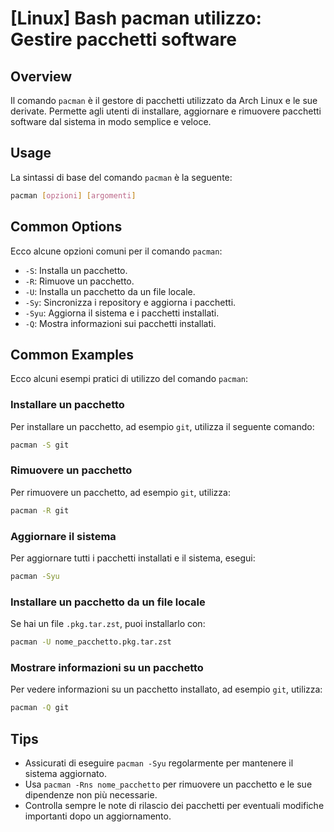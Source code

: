 # [Linux] Bash pacman utilizzo: Gestire pacchetti software

## Overview
Il comando `pacman` è il gestore di pacchetti utilizzato da Arch Linux e le sue derivate. Permette agli utenti di installare, aggiornare e rimuovere pacchetti software dal sistema in modo semplice e veloce.

## Usage
La sintassi di base del comando `pacman` è la seguente:

```bash
pacman [opzioni] [argomenti]
```

## Common Options
Ecco alcune opzioni comuni per il comando `pacman`:

- `-S`: Installa un pacchetto.
- `-R`: Rimuove un pacchetto.
- `-U`: Installa un pacchetto da un file locale.
- `-Sy`: Sincronizza i repository e aggiorna i pacchetti.
- `-Syu`: Aggiorna il sistema e i pacchetti installati.
- `-Q`: Mostra informazioni sui pacchetti installati.

## Common Examples
Ecco alcuni esempi pratici di utilizzo del comando `pacman`:

### Installare un pacchetto
Per installare un pacchetto, ad esempio `git`, utilizza il seguente comando:

```bash
pacman -S git
```

### Rimuovere un pacchetto
Per rimuovere un pacchetto, ad esempio `git`, utilizza:

```bash
pacman -R git
```

### Aggiornare il sistema
Per aggiornare tutti i pacchetti installati e il sistema, esegui:

```bash
pacman -Syu
```

### Installare un pacchetto da un file locale
Se hai un file `.pkg.tar.zst`, puoi installarlo con:

```bash
pacman -U nome_pacchetto.pkg.tar.zst
```

### Mostrare informazioni su un pacchetto
Per vedere informazioni su un pacchetto installato, ad esempio `git`, utilizza:

```bash
pacman -Q git
```

## Tips
- Assicurati di eseguire `pacman -Syu` regolarmente per mantenere il sistema aggiornato.
- Usa `pacman -Rns nome_pacchetto` per rimuovere un pacchetto e le sue dipendenze non più necessarie.
- Controlla sempre le note di rilascio dei pacchetti per eventuali modifiche importanti dopo un aggiornamento.